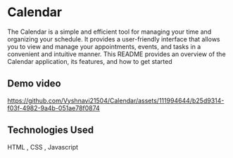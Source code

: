 # Calendar
The Calendar is a simple and efficient tool for managing your time and organizing your schedule. It provides a user-friendly interface that allows you to view and manage your appointments, events, and tasks in a convenient and intuitive manner. This README provides an overview of the Calendar application, its features, and how to get started
## Demo video

https://github.com/Vyshnavi21504/Calendar/assets/111994644/b25d9314-f03f-4982-9a4b-051ae78f0874
## Technologies Used
HTML , CSS , Javascript
